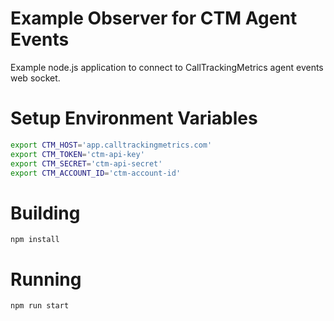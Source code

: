 # Example Observer for CTM Agent Events

Example node.js application to connect to CallTrackingMetrics agent events web socket.

# Setup Environment Variables

```bash
export CTM_HOST='app.calltrackingmetrics.com'
export CTM_TOKEN='ctm-api-key'
export CTM_SECRET='ctm-api-secret'
export CTM_ACCOUNT_ID='ctm-account-id'
```

# Building
```
npm install
```

# Running
```
npm run start
```
